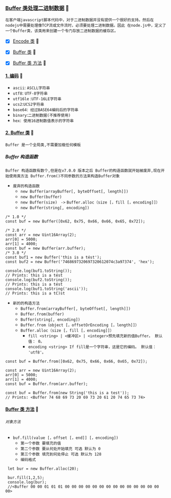 ### [Buffer 类处理二进制数据](#top) <b id="top"></b>:maple_leaf:
`在客户端javascript脚本代码中，对于二进制数据并没有提供一个很好的支持。然后在nodejs中需要处理像TCP流或文件流时，必须要处理二进制数据。因此
在node.js中，定义了一个Buffer类，该类用来创建一个专门存放二进制数据的缓存区。  `

- [x] [Encode 类](#encode) :maple_leaf:
- [x] [Buffer 类](#buffer) :maple_leaf:
- [x] [Buffer 类 方法](#function) :maple_leaf:


#### [1. 编码](#top) <b id="encode"></b>:maple_leaf: 
* `ascii`:	 `ASCLL字符串`
* `utf8`:	`UTF-8字符串`
* `utf16le`	:`UTF-16LE字符串`
* `ucs2`:`UCS2字符串`
* `base64`:` 经过BASE64编码后的字符串`
* `binary`:`二进制数据(不推荐使用)`
* `hex`:` 使用16进制数值表示的字符串`
#### [2. Buffer 类](#top) <b id="buffer"></b>:maple_leaf:
`Buffer 是一个全局类,不需要加载任何模板`

##### Buffer 构造函数
`Buffer 构造函数有数个,但是在v7.0.0 版本之后 Buffer的构造函数就开始被废弃,现在开始使用类方法 Buffer.from()不同参数的方法来构造Buffer对象`
* `废弃的构造函数`
  * `new Buffer(arrayBuffer[, byteOffset[, length]])`
  * `new Buffer(buffer)`
  * `new Buffer(size) ` `->` `Buffer.alloc（size [，fill [，encoding]]）`
  * `new Buffer(string[, encoding])`
```node
/* 1.0 */
const buf = new Buffer([0x62, 0x75, 0x66, 0x66, 0x65, 0x72]);

/* 2.0 */
const arr = new Uint16Array(2);
arr[0] = 5000;
arr[1] = 4000;
const buf = new Buffer(arr.buffer);
/* 3.0 */
const buf1 = new Buffer('this is a tést');
const buf2 = new Buffer('7468697320697320612074c3a97374', 'hex');

console.log(buf1.toString());
// Prints: this is a tést
console.log(buf2.toString());
// Prints: this is a tést
console.log(buf1.toString('ascii'));
// Prints: this is a tC)st
```
* `新的的构造方法`
  * `Buffer.from(arrayBuffer[, byteOffset[, length]]) `
  * `Buffer.from(buffer)`
  * `Buffer(string[, encoding])`
  * `Buffer.from（object [，offsetOrEncoding [，length]]）`
  * `Buffer.alloc（size [，fill [，encoding]]）`
    * `fill <string> | <缓冲区> | <integer>预先填充新的值Buffer。 默认值： 0。`
    * `encoding <string> If fill是一个字符串，这是它的编码。 默认值： 'utf8'。`
```node
const buf = Buffer.from([0x62, 0x75, 0x66, 0x66, 0x65, 0x72]);

const arr = new Uint16Array(2);
arr[0] = 5000;
arr[1] = 4000;
const buf = Buffer.from(arr.buffer);

const buf = Buffer.from(new String('this is a test'));
// Prints: <Buffer 74 68 69 73 20 69 73 20 61 20 74 65 73 74>
```
#### [Buffer 类 方法](#top) :maple_leaf: <b id="function"></b>
###### `对象方法`
* `buf.fill(value [，offset [，end]] [，encoding])`
   * `第一个参数 要填充的值`
   * `第二个参数 要从何处开始填充 可选 默认为 0`
   * `第三个参数 填充到何处停止 可选 默认为 128`
   * `编码格式`
```node
 let bur = new Buffer.alloc(20);

 bur.fill(1,2,5);
 console.log(bur);
 //<Buffer 00 00 01 01 01 00 00 00 00 00 00 00 00 00 00 00 00 00 00 00>

```

